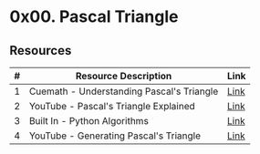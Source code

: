 # 0x00. Pascal Triangle

## Resources

| #  | Resource Description                                 | Link                                                                       |
|----|------------------------------------------------------|----------------------------------------------------------------------------|
| 1  | Cuemath - Understanding Pascal's Triangle            | [Link](https://www.cuemath.com/algebra/pascals-triangle/)                |
| 2  | YouTube - Pascal's Triangle Explained                 | [Link](https://www.youtube.com/watch?v=0iMtlus-afo)                       |
| 3  | Built In - Python Algorithms                          | [Link](https://builtin.com/data-science/python-algorithms)                |
| 4  | YouTube - Generating Pascal's Triangle               | [Link](https://www.youtube.com/watch?v=1qw5ITr3k9E)                      |
